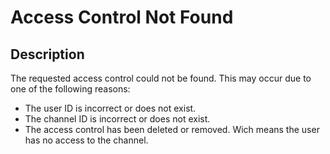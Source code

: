 # Access Control Not Found

## Description

The requested access control could not be found. This may occur due to one of the following reasons:
- The user ID is incorrect or does not exist.
- The channel ID is incorrect or does not exist.
- The access control has been deleted or removed. Wich means the user has no access to the channel.